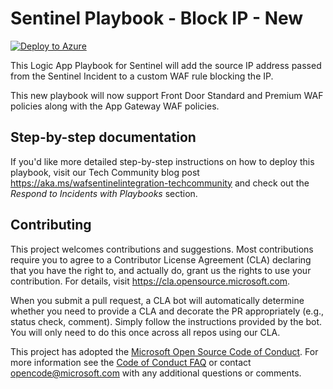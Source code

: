 # Sentinel Playbook - Block IP - New

[![Deploy to Azure](https://aka.ms/deploytoazurebutton)](https://portal.azure.com/#create/Microsoft.Template/uri/https%3A%2F%2Fraw.githubusercontent.com%2FAzure%2FAzure-Network-Security%2Fmaster%2FAzure%2520WAF%2FPlaybook%2520-%2520WAF%2520Sentinel%2520Playbook%2520Block%2520IP%2520-%2520New%2Ftemplate.json)

This Logic App Playbook for Sentinel will add the source IP address passed from the Sentinel Incident to a custom WAF rule blocking the IP. 

This new playbook will now support Front Door Standard and Premium WAF policies along with the App Gateway WAF policies.

## Step-by-step documentation
If you'd like more detailed step-by-step instructions on how to deploy this playbook, visit our Tech Community blog post https://aka.ms/wafsentinelintegration-techcommunity and check out the _Respond to Incidents with Playbooks_ section.

## Contributing

This project welcomes contributions and suggestions.  Most contributions require you to agree to a
Contributor License Agreement (CLA) declaring that you have the right to, and actually do, grant us
the rights to use your contribution. For details, visit https://cla.opensource.microsoft.com.

When you submit a pull request, a CLA bot will automatically determine whether you need to provide
a CLA and decorate the PR appropriately (e.g., status check, comment). Simply follow the instructions
provided by the bot. You will only need to do this once across all repos using our CLA.

This project has adopted the [Microsoft Open Source Code of Conduct](https://opensource.microsoft.com/codeofconduct/).
For more information see the [Code of Conduct FAQ](https://opensource.microsoft.com/codeofconduct/faq/) or
contact [opencode@microsoft.com](mailto:opencode@microsoft.com) with any additional questions or comments.

